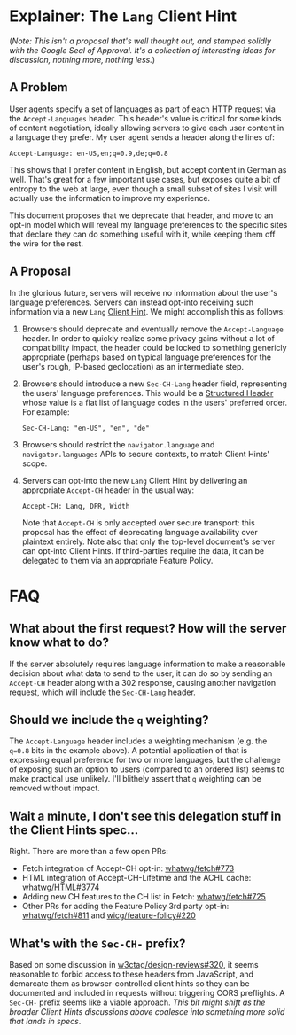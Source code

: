 # Explainer: The `Lang` Client Hint

(_Note: This isn't a proposal that's well thought out, and stamped solidly with the Google Seal of
Approval. It's a collection of interesting ideas for discussion, nothing more, nothing less._)

## A Problem

User agents specify a set of languages as part of each HTTP request via the `Accept-Languages` header.
This header's value is critical for some kinds of content negotiation, ideally allowing servers to give
each user content in a language they prefer. My user agent sends a header along the lines of:

```http
Accept-Language: en-US,en;q=0.9,de;q=0.8
```

This shows that I prefer content in English, but accept content in German as well. That's great for
a few important use cases, but exposes quite a bit of entropy to the web at large, even though a
small subset of sites I visit will actually use the information to improve my experience.

This document proposes that we deprecate that header, and move to an opt-in model which will reveal
my language preferences to the specific sites that declare they can do something useful with it,
while keeping them off the wire for the rest.

## A Proposal

In the glorious future, servers will receive no information about the user's language preferences.
Servers can instead opt-into receiving such information via a new `Lang` [Client Hint][1]. We might
accomplish this as follows:

[1]: https://tools.ietf.org/html/draft-ietf-httpbis-client-hints
[2]: https://tools.ietf.org/html/draft-ietf-httpbis-header-structure

1.  Browsers should deprecate and eventually remove the `Accept-Language` header. In order to
    quickly realize some privacy gains without a lot of compatibility impact, the header could be
    locked to something genericly appropriate (perhaps based on typical language preferences for the
    user's rough, IP-based geolocation) as an intermediate step.

2.  Browsers should introduce a new `Sec-CH-Lang` header field, representing the users'
    language preferences. This would be a [Structured Header][2] whose value is a flat list of
    language codes in the users' preferred order. For example:

    ```http
    Sec-CH-Lang: "en-US", "en", "de"
    ```

3.  Browsers should restrict the `navigator.language` and `navigator.languages` APIs to secure
    contexts, to match Client Hints' scope.

4.  Servers can opt-into the new `Lang` Client Hint by delivering an appropriate `Accept-CH`
    header in the usual way:

    ```http
    Accept-CH: Lang, DPR, Width
    ```

    Note that `Accept-CH` is only accepted over secure transport: this proposal has the effect
    of deprecating language availability over plaintext entirely. Note also that only the top-level
    document's server can opt-into Client Hints. If third-parties require the data, it can be
    delegated to them via an appropriate Feature Policy.

# FAQ

## What about the first request? How will the server know what to do?

If the server absolutely requires language information to make a reasonable decision about what
data to send to the user, it can do so by sending an `Accept-CH` header along with a 302 response,
causing another navigation request, which will include the `Sec-CH-Lang` header.

## Should we include the `q` weighting?

The `Accept-Language` header includes a weighting mechanism (e.g. the `q=0.8` bits in the example
above). A potential application of that is expressing equal preference for two or more languages,
but the challenge of exposing such an option to users (compared to an ordered list) seems to make
practical use unlikely. I'll blithely assert that `q` weighting can be removed without impact.

## Wait a minute, I don't see this delegation stuff in the Client Hints spec...

Right. There are more than a few open PRs:

* Fetch integration of Accept-CH opt-in: [whatwg/fetch#773](whatwg/fetch#773)
* HTML integration of Accept-CH-Lifetime and the ACHL cache: [whatwg/HTML#3774](https://github.com/whatwg/html/issues/3774)
* Adding new CH features to the CH list in Fetch: [whatwg/fetch#725](https://github.com/whatwg/fetch/issues/725)
* Other PRs for adding the Feature Policy 3rd party opt-in: [whatwg/fetch#811](https://github.com/whatwg/fetch/issues/811) and [wicg/feature-folicy#220](https://github.com/wicg/feature-policy/issues/220)

## What's with the `Sec-CH-` prefix?

 Based on some discussion in [w3ctag/design-reviews#320](https://github.com/w3ctag/design-reviews/issues/320#issuecomment-435874298),
it seems reasonable to forbid access to these headers from JavaScript, and demarcate them as
browser-controlled client hints so they can be documented and included in requests without triggering
CORS preflights. A `Sec-CH-` prefix seems like a viable approach. _This bit might shift as the broader
Client Hints discussions above coalesce into something more solid that lands in specs_.
